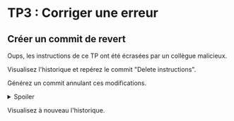 # TP3 : Corriger une erreur

## Créer un commit de revert

Oups, les instructions de ce TP ont été écrasées par un collègue malicieux.

Visualisez l'historique et repérez le commit "Delete instructions".

Générez un commit annulant ces modifications.

<details>
<summary>Spoiler</summary>

```
# Either
git revert <sha1>
# Or
git revert HEAD~1
```
</details>

Visualisez à nouveau l'historique.
